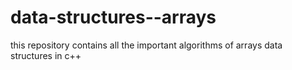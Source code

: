 # data-structures--arrays
this repository contains all the important algorithms of arrays data structures in c++ 
